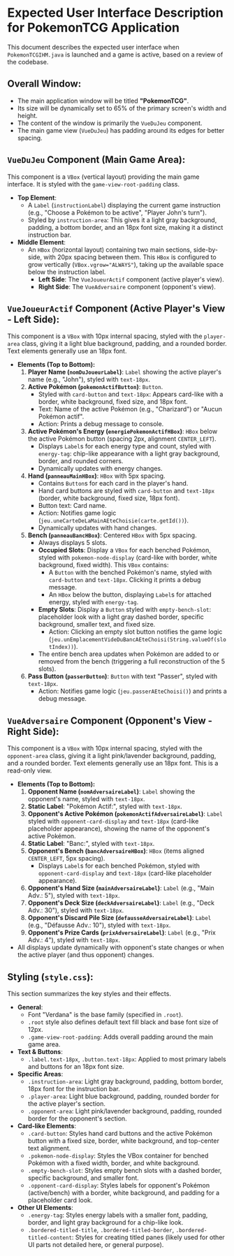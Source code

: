 # Expected User Interface Description for PokemonTCG Application

This document describes the expected user interface when `PokemonTCGIHM.java` is launched and a game is active, based on a review of the codebase.

## Overall Window:

*   The main application window will be titled **"PokemonTCG"**.
*   Its size will be dynamically set to 65% of the primary screen's width and height.
*   The content of the window is primarily the `VueDuJeu` component.
*   The main game view (`VueDuJeu`) has padding around its edges for better spacing.

## `VueDuJeu` Component (Main Game Area):

This component is a `VBox` (vertical layout) providing the main game interface. It is styled with the `game-view-root-padding` class.

*   **Top Element**:
    *   A `Label` (`instructionLabel`) displaying the current game instruction (e.g., "Choose a Pokémon to be active", "Player John's turn").
    *   Styled by `instruction-area`: This gives it a light gray background, padding, a bottom border, and an 18px font size, making it a distinct instruction bar.
*   **Middle Element**:
    *   An `HBox` (horizontal layout) containing two main sections, side-by-side, with 20px spacing between them. This `HBox` is configured to grow vertically (`VBox.vgrow="ALWAYS"`), taking up the available space below the instruction label.
        *   **Left Side**: The `VueJoueurActif` component (active player's view).
        *   **Right Side**: The `VueAdversaire` component (opponent's view).

## `VueJoueurActif` Component (Active Player's View - Left Side):

This component is a `VBox` with 10px internal spacing, styled with the `player-area` class, giving it a light blue background, padding, and a rounded border. Text elements generally use an 18px font.

*   **Elements (Top to Bottom):**
    1.  **Player Name (`nomDuJoueurLabel`)**: `Label` showing the active player's name (e.g., "John"), styled with `text-18px`.
    2.  **Active Pokémon (`pokemonActifButton`)**: `Button`.
        *   Styled with `card-button` and `text-18px`: Appears card-like with a border, white background, fixed size, and 18px font.
        *   Text: Name of the active Pokémon (e.g., "Charizard") or "Aucun Pokémon actif".
        *   Action: Prints a debug message to console.
    3.  **Active Pokémon's Energy (`energiePokemonActifHBox`)**: `HBox` below the active Pokémon button (spacing 2px, alignment `CENTER_LEFT`).
        *   Displays `Label`s for each energy type and count, styled with `energy-tag`: chip-like appearance with a light gray background, border, and rounded corners.
        *   Dynamically updates with energy changes.
    4.  **Hand (`panneauMainHBox`)**: `HBox` with 5px spacing.
        *   Contains `Button`s for each card in the player's hand.
        *   Hand card buttons are styled with `card-button` and `text-18px` (border, white background, fixed size, 18px font).
        *   Button text: Card name.
        *   Action: Notifies game logic (`jeu.uneCarteDeLaMainAEteChoisie(carte.getId())`).
        *   Dynamically updates with hand changes.
    5.  **Bench (`panneauBancHBox`)**: Centered `HBox` with 5px spacing.
        *   Always displays 5 slots.
        *   **Occupied Slots**: Display a `VBox` for each benched Pokémon, styled with `pokemon-node-display` (card-like with border, white background, fixed width). This `VBox` contains:
            *   A `Button` with the benched Pokémon's name, styled with `card-button` and `text-18px`. Clicking it prints a debug message.
            *   An `HBox` below the button, displaying `Label`s for attached energy, styled with `energy-tag`.
        *   **Empty Slots**: Display a `Button` styled with `empty-bench-slot`: placeholder look with a light gray dashed border, specific background, smaller text, and fixed size.
            *   Action: Clicking an empty slot button notifies the game logic (`jeu.unEmplacementVideDuBancAEteChoisi(String.valueOf(slotIndex))`).
        *   The entire bench area updates when Pokémon are added to or removed from the bench (triggering a full reconstruction of the 5 slots).
    6.  **Pass Button (`passerButton`)**: `Button` with text "Passer", styled with `text-18px`.
        *   Action: Notifies game logic (`jeu.passerAEteChoisi()`) and prints a debug message.

## `VueAdversaire` Component (Opponent's View - Right Side):

This component is a `VBox` with 10px internal spacing, styled with the `opponent-area` class, giving it a light pink/lavender background, padding, and a rounded border. Text elements generally use an 18px font. This is a read-only view.

*   **Elements (Top to Bottom):**
    1.  **Opponent Name (`nomAdversaireLabel`)**: `Label` showing the opponent's name, styled with `text-18px`.
    2.  **Static Label**: "Pokémon Actif:", styled with `text-18px`.
    3.  **Opponent's Active Pokémon (`pokemonActifAdversaireLabel`)**: `Label` styled with `opponent-card-display` and `text-18px` (card-like placeholder appearance), showing the name of the opponent's active Pokémon.
    4.  **Static Label**: "Banc:", styled with `text-18px`.
    5.  **Opponent's Bench (`bancAdversaireHBox`)**: `HBox` (items aligned `CENTER_LEFT`, 5px spacing).
        *   Displays `Label`s for each benched Pokémon, styled with `opponent-card-display` and `text-18px` (card-like placeholder appearance).
    6.  **Opponent's Hand Size (`mainAdversaireLabel`)**: `Label` (e.g., "Main Adv.: 5"), styled with `text-18px`.
    7.  **Opponent's Deck Size (`deckAdversaireLabel`)**: `Label` (e.g., "Deck Adv.: 30"), styled with `text-18px`.
    8.  **Opponent's Discard Pile Size (`defausseAdversaireLabel`)**: `Label` (e.g., "Défausse Adv.: 10"), styled with `text-18px`.
    9.  **Opponent's Prize Cards (`prixAdversaireLabel`)**: `Label` (e.g., "Prix Adv.: 4"), styled with `text-18px`.
*   All displays update dynamically with opponent's state changes or when the active player (and thus opponent) changes.

## Styling (`style.css`):

This section summarizes the key styles and their effects.

*   **General**:
    *   Font "Verdana" is the base family (specified in `.root`).
    *   `.root` style also defines default text fill black and base font size of 12px.
    *   `.game-view-root-padding`: Adds overall padding around the main game area.
*   **Text & Buttons**:
    *   `.label.text-18px`, `.button.text-18px`: Applied to most primary labels and buttons for an 18px font size.
*   **Specific Areas**:
    *   `.instruction-area`: Light gray background, padding, bottom border, 18px font for the instruction bar.
    *   `.player-area`: Light blue background, padding, rounded border for the active player's section.
    *   `.opponent-area`: Light pink/lavender background, padding, rounded border for the opponent's section.
*   **Card-like Elements**:
    *   `.card-button`: Styles hand card buttons and the active Pokémon button with a fixed size, border, white background, and top-center text alignment.
    *   `.pokemon-node-display`: Styles the VBox container for benched Pokémon with a fixed width, border, and white background.
    *   `.empty-bench-slot`: Styles empty bench slots with a dashed border, specific background, and smaller font.
    *   `.opponent-card-display`: Styles labels for opponent's Pokémon (active/bench) with a border, white background, and padding for a placeholder card look.
*   **Other UI Elements**:
    *   `.energy-tag`: Styles energy labels with a smaller font, padding, border, and light gray background for a chip-like look.
    *   `.bordered-titled-title`, `.bordered-titled-border`, `.bordered-titled-content`: Styles for creating titled panes (likely used for other UI parts not detailed here, or general purpose).

```
